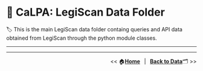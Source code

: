 # :open_file_folder: CaLPA: LegiScan Data Folder

:label: This is the main LegiScan data folder containg queries and API data obtained from LegiScan through the python module classes.

----

----

<div align="right">

<< :house:[**Home**](../..)&ensp; | &ensp;[**Back to Data**](../):card_index_dividers: >>
</div>
